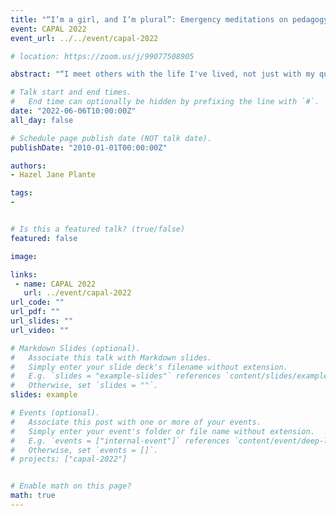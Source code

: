 ```yaml
---
title: "“I’m a girl, and I’m plural”: Emergency meditations on pedagogy, mindfulness, layered identities, and libraries "
event: CAPAL 2022
event_url: ../../event/capal-2022

# location: https://zoom.us/j/99077508905

abstract: "“I meet others with the life I've lived, not just with my questions.” - Krista Tippett. While working amidst a global pandemic, many of us have been inviting students, researchers, and colleagues into our homes for meetings, classes, and consultations. At times, we have likely felt a sense of connection and compassion, in part because we have become keenly aware that we are all suffering. In this paper, Hazel Jane Plante will discuss opening her pedagogical practice to allow space for mindfulness, embodiment, and knowledge gained from her layered identity as an academic librarian, a queer trans femme, a Buddhist, and a novelist."   

# Talk start and end times.
#   End time can optionally be hidden by prefixing the line with `#`.
date: "2022-06-06T10:00:00Z"
all_day: false

# Schedule page publish date (NOT talk date).
publishDate: "2010-01-01T00:00:00Z"

authors:
- Hazel Jane Plante

tags: 
- 


# Is this a featured talk? (true/false)
featured: false

image:

links:
 - name: CAPAL 2022
   url: ../event/capal-2022
url_code: ""
url_pdf: ""
url_slides: ""
url_video: ""

# Markdown Slides (optional).
#   Associate this talk with Markdown slides.
#   Simply enter your slide deck's filename without extension.
#   E.g. `slides = "example-slides"` references `content/slides/example-slides.md`.
#   Otherwise, set `slides = ""`.
slides: example

# Events (optional).
#   Associate this post with one or more of your events.
#   Simply enter your event's folder or file name without extension.
#   E.g. `events = ["internal-event"]` references `content/event/deep-learning/index.md`.
#   Otherwise, set `events = []`.
# projects: ["capal-2022"]


# Enable math on this page?
math: true
---
```


